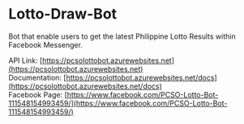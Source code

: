 # Lotto-Draw-Bot
Bot that enable users to get the latest Philippine Lotto Results within Facebook Messenger. 

API Link: [https://pcsolottobot.azurewebsites.net](https://pcsolottobot.azurewebsites.net) <br>
Documentation: [https://pcsolottobot.azurewebsites.net/docs](https://pcsolottobot.azurewebsites.net/docs) <br>
Facebook Page: [https://www.facebook.com/PCSO-Lotto-Bot-111548154993459/](https://www.facebook.com/PCSO-Lotto-Bot-111548154993459/)
